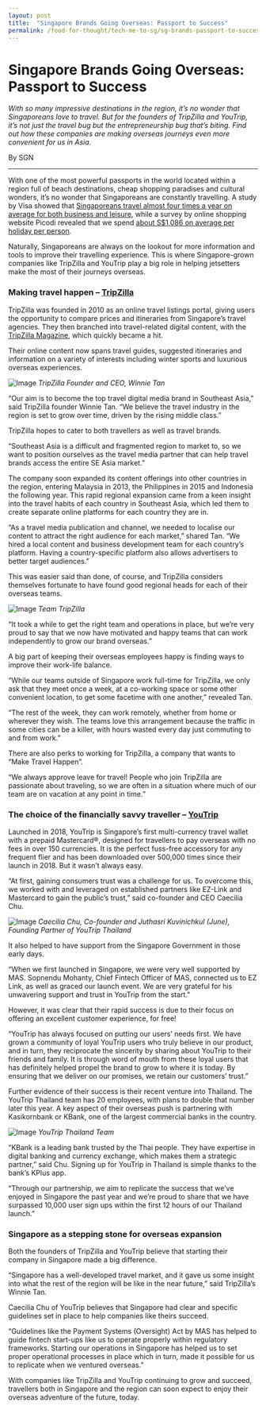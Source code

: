 ```yaml
---
layout: post
title:  "Singapore Brands Going Overseas: Passport to Success"
permalink: /food-for-thought/tech-me-to-sg/sg-brands-passport-to-success
---
```

# Singapore Brands Going Overseas: Passport to Success

_With so many impressive destinations in the region, it’s no wonder that Singaporeans love to travel. But for the founders of TripZilla and YouTrip, it’s not just the travel bug but the entrepreneurship bug that’s biting. Find out how these companies are making overseas journeys even more convenient for us in Asia._

By SGN

---
With one of the most powerful passports in the world located within a region full of beach destinations, cheap shopping paradises and cultural wonders, it’s no wonder that Singaporeans are constantly travelling. A study by Visa showed that [Singaporeans travel almost four times a year on average for both business and leisure](https://www.visa.com.sg/about-visa/newsroom/press-releases/singaporeans-lead-asia-pacific-region-in-international-travel.html), while a survey by online shopping website Picodi revealed that we spend [about S$1,086 on average per holiday per person](https://www.picodi.com/sg/bargain-hunting/time-to-relax).

Naturally, Singaporeans are always on the lookout for more information and tools to improve their travelling experience. This is where Singapore-grown companies like TripZilla and YouTrip play a big role in helping jetsetters make the most of their journeys overseas.

### Making travel happen – [TripZilla](https://tripzilla.sg/)

TripZilla was founded in 2010 as an online travel listings portal, giving users the opportunity to compare prices and itineraries from Singapore’s travel agencies. They then branched into travel-related digital content, with the [TripZilla Magazine](https://www.tripzilla.com/), which quickly became a hit.

Their online content now spans travel guides, suggested itineraries and information on a variety of interests including winter sports and luxurious overseas experiences.

![Image](/images/stories/2020/Feb/sgbrandsdigitaltravelling1.jpg)
_TripZilla Founder and CEO, Winnie Tan_

“Our aim is to become the top travel digital media brand in Southeast Asia,” said TripZilla founder Winnie Tan. “We believe the travel industry in the region is set to grow over time, driven by the rising middle class.”

TripZilla hopes to cater to both travellers as well as travel brands.

“Southeast Asia is a difficult and fragmented region to market to, so we want to position ourselves as the travel media partner that can help travel brands access the entire SE Asia market.”

The company soon expanded its content offerings into other countries in the region, entering Malaysia in 2013, the Philippines in 2015 and Indonesia the following year. This rapid regional expansion came from a keen insight into the travel habits of each country in Southeast Asia, which led them to create separate online platforms for each country they are in.

“As a travel media publication and channel, we needed to localise our content to attract the right audience for each market,” shared Tan. “We hired a local content and business development team for each country’s platform. Having a country-specific platform also allows advertisers to better target audiences.”

This was easier said than done, of course, and TripZilla considers themselves fortunate to have found good regional heads for each of their overseas teams.

![Image](/images/stories/2020/Feb/sgbrandsdigitaltravelling2.jpg)
_Team TripZilla_

“It took a while to get the right team and operations in place, but we’re very proud to say that we now have motivated and happy teams that can work independently to grow our brand overseas.”

A big part of keeping their overseas employees happy is finding ways to improve their work-life balance.

“While our teams outside of Singapore work full-time for TripZilla, we only ask that they meet once a week, at a co-working space or some other convenient location, to get some facetime with one another,” revealed Tan.

“The rest of the week, they can work remotely, whether from home or wherever they wish. The teams love this arrangement because the traffic in some cities can be a killer, with hours wasted every day just commuting to and from work.”

There are also perks to working for TripZilla, a company that wants to “Make Travel Happen”.

“We always approve leave for travel! People who join TripZilla are passionate about traveling, so we are often in a situation where much of our team are on vacation at any point in time.”

### The choice of the financially savvy traveller – [YouTrip](https://www.you.co/sg/)

Launched in 2018, YouTrip is Singapore’s first multi-currency travel wallet with a prepaid Mastercard®, designed for travellers to pay overseas with no fees in over 150 currencies. It is the perfect fuss-free accessory for any frequent flier and has been downloaded over 500,000 times since their launch in 2018. But it wasn’t always easy.

“At first, gaining consumers trust was a challenge for us. To overcome this, we worked with and leveraged on established partners like EZ-Link and Mastercard to gain the public’s trust,” said co-founder and CEO Caecilia Chu. 

![Image](/images/stories/2020/Feb/sgbrandsdigitaltravelling3.jpg)
_Caecilia Chu, Co-founder and Juthasri Kuvinichkul (June), Founding Partner of YouTrip Thailand_

It also helped to have support from the Singapore Government in those early days.

“When we first launched in Singapore, we were very well supported by MAS. Sopnendu Mohanty, Chief Fintech Officer of MAS, connected us to EZ Link, as well as graced our launch event. We are very grateful for his unwavering support and trust in YouTrip from the start."

However, it was clear that their rapid success is due to their focus on offering an excellent customer experience, for free!

“YouTrip has always focused on putting our users’ needs first. We have grown a community of loyal YouTrip users who truly believe in our product, and in turn, they reciprocate the sincerity by sharing about YouTrip to their friends and family. It is through word of mouth from these loyal users that has definitely helped propel the brand to grow to where it is today. By ensuring that we deliver on our promises, we retain our customers’ trust.”

Further evidence of their success is their recent venture into Thailand. The YouTrip Thailand team has 20 employees, with plans to double that number later this year. A key aspect of their overseas push is partnering with Kasikornbank or KBank, one of the largest commercial banks in the country. 

![Image](/images/stories/2020/Feb/sgbrandsdigitaltravelling4.jpg)
_YouTrip Thailand Team_

“KBank is a leading bank trusted by the Thai people. They have expertise in digital banking and currency exchange, which makes them a strategic partner,” said Chu. Signing up for YouTrip in Thailand is simple thanks to the bank’s KPlus app.

“Through our partnership, we aim to replicate the success that we’ve enjoyed in Singapore the past year and we’re proud to share that we have surpassed 10,000 user sign ups within the first 12 hours of our Thailand launch.”

### Singapore as a stepping stone for overseas expansion

Both the founders of TripZilla and YouTrip believe that starting their company in Singapore made a big difference.

“Singapore has a well-developed travel market, and it gave us some insight into what the rest of the region will be like in the near future,” said TripZilla’s Winnie Tan.

Caecilia Chu of YouTrip believes that Singapore had clear and specific guidelines set in place to help companies like theirs succeed.

“Guidelines like the Payment Systems (Oversight) Act by MAS has helped to guide fintech start-ups like us to operate properly within regulatory frameworks. Starting our operations in Singapore has helped us to set proper operational processes in place which in turn, made it possible for us to replicate when we ventured overseas.”

With companies like TripZilla and YouTrip continuing to grow and succeed, travellers both in Singapore and the region can soon expect to enjoy their overseas adventure of the future, today.


